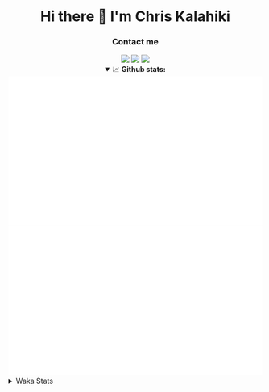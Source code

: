 <div align="center">
 <h1>Hi there 👋 I'm Chris Kalahiki</h1>
 <h3>Contact me</h3>
 <a href="mailto:chris.kalahiki@gmail.com"><img src="https://img.shields.io/badge/gmail-%23D14836.svg?&style=for-the-badge&logo=gmail&logoColor=white"/></a>
 <a href="https://twitter.com/ChrisKalahiki"><img src="https://img.shields.io/badge/twitter-%231DA1F2.svg?&style=for-the-badge&logo=twitter&logoColor=white"/></a>
 <a href="https://www.linkedin.com/in/ChrisKalahiki"><img src="https://img.shields.io/badge/linkedin-%230077B5.svg?&style=for-the-badge&logo=linkedin&logoColor=white"/></a>
<details open>
  <summary>📈 <b>Github stats:</b></summary>
  <img src="https://github.com/ChrisKalahiki/github-stats/blob/master/generated/overview.svg"/>
  <img src="https://github.com/ChrisKalahiki/github-stats/blob/master/generated/languages.svg"/>
</details>
</div>

<details>
  <summary>Waka Stats</summary>
<!--START_SECTION:waka-->
![Code Time](http://img.shields.io/badge/Code%20Time-0%20secs-blue)

**🐱 My GitHub Data** 

> 🏆 233 Contributions in the Year 2022
 > 
> 📦 6.2 MB Used in GitHub's Storage 
 > 
> 💼 Opted to Hire
 > 
> 📜 33 Public Repositories 
 > 
> 🔑 23 Private Repositories  
 > 
**I'm an Early 🐤** 

```text
🌞 Morning    77 commits     ████░░░░░░░░░░░░░░░░░░░░░   16.08% 
🌆 Daytime    191 commits    ██████████░░░░░░░░░░░░░░░   39.87% 
🌃 Evening    153 commits    ████████░░░░░░░░░░░░░░░░░   31.94% 
🌙 Night      58 commits     ███░░░░░░░░░░░░░░░░░░░░░░   12.11%

```
📅 **I'm Most Productive on Wednesday** 

```text
Monday       75 commits     ████░░░░░░░░░░░░░░░░░░░░░   15.66% 
Tuesday      44 commits     ██░░░░░░░░░░░░░░░░░░░░░░░   9.19% 
Wednesday    112 commits    █████░░░░░░░░░░░░░░░░░░░░   23.38% 
Thursday     81 commits     ████░░░░░░░░░░░░░░░░░░░░░   16.91% 
Friday       70 commits     ███░░░░░░░░░░░░░░░░░░░░░░   14.61% 
Saturday     25 commits     █░░░░░░░░░░░░░░░░░░░░░░░░   5.22% 
Sunday       72 commits     ███░░░░░░░░░░░░░░░░░░░░░░   15.03%

```


📊 **This Week I Spent My Time On** 

```text
⌚︎ Time Zone: America/New_York

💬 Programming Languages: 
Markdown                 13 mins             █████████████████████████   99.84% 
Python                   0 secs              ░░░░░░░░░░░░░░░░░░░░░░░░░   0.16%

🔥 Editors: 
VS Code                  13 mins             █████████████████████████   100.0%

🐱‍💻 Projects: 
dcgan-with-jax           13 mins             █████████████████████████   99.84% 
Haiku-Playground         0 secs              ░░░░░░░░░░░░░░░░░░░░░░░░░   0.16%

💻 Operating System: 
Linux                    13 mins             █████████████████████████   99.84% 
Windows                  0 secs              ░░░░░░░░░░░░░░░░░░░░░░░░░   0.16%

```

**I Mostly Code in Jupyter Notebook** 

```text
Jupyter Notebook         15 repos            ███████░░░░░░░░░░░░░░░░░░   27.78% 
Python                   14 repos            ██████░░░░░░░░░░░░░░░░░░░   25.93% 
C#                       10 repos            ████░░░░░░░░░░░░░░░░░░░░░   18.52% 
JavaScript               4 repos             █░░░░░░░░░░░░░░░░░░░░░░░░   7.41% 
HTML                     2 repos             █░░░░░░░░░░░░░░░░░░░░░░░░   3.7%

```


**Timeline**

![Chart not found](https://raw.githubusercontent.com/ChrisKalahiki/ChrisKalahiki/main/charts/bar_graph.png) 


 Last Updated on 11/07/2022 18:59:17 UTC
<!--END_SECTION:waka-->
</details>

